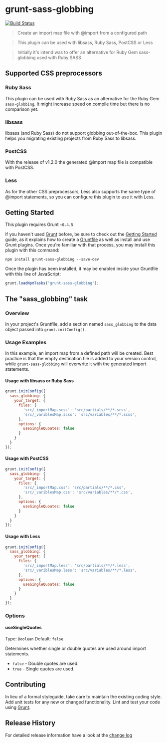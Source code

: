 # grunt-sass-globbing

[![Build Status](https://travis-ci.org/DennisBecker/grunt-sass-globbing.svg?branch=master)](https://travis-ci.org/DennisBecker/grunt-sass-globbing)

> Create an import map file with @import from a configured path

> This plugin can be used with libsass, Ruby Sass, PostCSS or Less

> Initially it's intend was to offer an alternative for Ruby Gem sass-globbing used with Ruby SASS

## Supported CSS preprocessors

### Ruby Sass

This plugin can be used with Ruby Sass as an alternative for the Ruby Gem `sass-globbing`. It might increase speed on compile time but there is no comparison yet.

### libsass

libsass (and Ruby Sass) do not support globbing out-of-the-box. This plugin helps you migrating existing projects from Ruby Sass to libsass.

### PostCSS

With the release of v1.2.0 the generated @import map file is compatible with PostCSS.

### Less

As for the other CSS preprocessors, Less also supports the same type of @import statements, so you can configure this plugin to use it with Less.


## Getting Started

This plugin requires Grunt `~0.4.5`

If you haven't used [Grunt](http://gruntjs.com/) before, be sure to check out the [Getting Started](http://gruntjs.com/getting-started) guide, as it explains how to create a [Gruntfile](http://gruntjs.com/sample-gruntfile) as well as install and use Grunt plugins. Once you're familiar with that process, you may install this plugin with this command:

```shell
npm install grunt-sass-globbing --save-dev
```

Once the plugin has been installed, it may be enabled inside your Gruntfile with this line of JavaScript:

```js
grunt.loadNpmTasks('grunt-sass-globbing');
```

## The "sass_globbing" task

### Overview

In your project's Gruntfile, add a section named `sass_globbing` to the data object passed into `grunt.initConfig()`.

### Usage Examples

In this example, an import map from a defined path will be created. Best practice is that the empty destination file is added to your version control, while `grunt-sass-globbing` will overwrite it with the generated import statements.

#### Usage with libsass or Ruby Sass

```js
grunt.initConfig({
  sass_globbing: {
    your_target: {
      files: {
        'src/_importMap.scss': 'src/partials/**/*.scss',
        'src/_variblesMap.scss': 'src/variables/**/*.scss',
      },
      options: {
        useSingleQuoates: false
      }
    }
  }
});
```

#### Usage with PostCSS

```js
grunt.initConfig({
  sass_globbing: {
    your_target: {
      files: {
        'src/_importMap.css': 'src/partials/**/*.css',
        'src/_variblesMap.css': 'src/variables/**/*.css',
      },
      options: {
        useSingleQuoates: false
      }
    }
  }
});
```

#### Usage with Less

```js
grunt.initConfig({
  sass_globbing: {
    your_target: {
      files: {
        'src/_importMap.less': 'src/partials/**/*.less',
        'src/_variblesMap.less': 'src/variables/**/*.less',
      },
      options: {
        useSingleQuoates: false
      }
    }
  }
});
```

### Options

#### useSingleQuotes
Type: `Boolean`
Default: `false`

Determines whether single or double quotes are used around import statements.

* `false` - Double quotes are used.
* `true` - Single quotes are used.

## Contributing

In lieu of a formal styleguide, take care to maintain the existing coding style. Add unit tests for any new or changed functionality. Lint and test your code using [Grunt](http://gruntjs.com/).

## Release History

For detailed release information have a look at the [change log](CHANGELOG.md)
